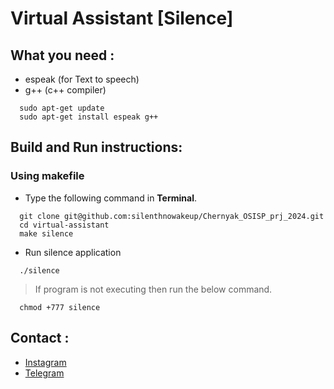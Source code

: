 # Virtual Assistant [Silence]

## What you need :
  - espeak (for Text to speech)
  - g++ (c++ compiler)
  
  ``` 
    sudo apt-get update
    sudo apt-get install espeak g++
  ```  

## Build and Run instructions:
  
### Using makefile

  - Type the following command in **Terminal**.
  
  ```
    git clone git@github.com:silenthnowakeup/Chernyak_OSISP_prj_2024.git
    cd virtual-assistant
    make silence
  ```
  - Run silence application 

  ```
    ./silence
  ```
  > If program is not executing then run the below command.
  ```
    chmod +777 silence
  ```

## Contact :
  - [Instagram](https://www.instagram.com/silenthnowakeup/)
  - [Telegram](https://t.me/silenthnowakeup/)
